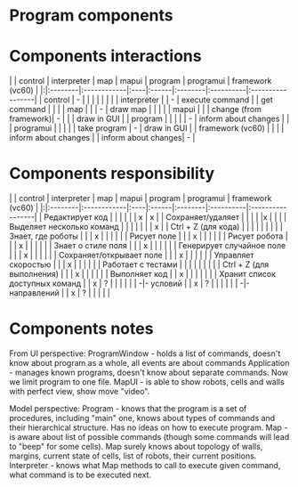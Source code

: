 # Program components #
# Components interactions #
| | control | interpreter | map | mapui | program | programui | framework (vc60) |
|:|:--------|:------------|:----|:------|:--------|:----------|:-----------------|
| control | -       |             |     |       |         |           |                  |
| interpreter |         | -           | execute command |       | get command |           |                  |
| map |         |             | -   | draw map |         |           |                  |
| mapui |         |             | change (from framework)| -     |         |           | draw in GUI      |
| program |         |             |     |       | -       | inform about changes |                  |
| programui |         |             |     |       | take program | -         | draw in GUI      |
| framework (vc60) |         |             |     | inform about changes |         | inform about changes| -                |

# Components responsibility #
| | control | interpreter | map | mapui | program | programui | framework (vc60) |
|:|:--------|:------------|:----|:------|:--------|:----------|:-----------------|
| Редактирует код |         |             |     |       |         | x         | x                |
| Сохраняет/удаляет |         |             |     |       |x        |           |                  |
| Выделяет несколько команд |         |             |     |       |         |           | x                |
| Сtrl + Z (для кода) |         |             |     |       |         |           |                  |
| Знает, где роботы |         |             | x   |       |         |           |                  |
| Рисует поле |         |             | х   |       |         |           |                  |
| Рисует робота |         |             | x   |       |         |           |                  |
| Знает о стиле поля |         |             | х   |       |         |           |                  |
| Генерирует случайное поле |         |             | х   |       |         |           |                  |
| Сохраняет/открывает поле  |         |             | х   |       |         |           |                  |
| Управляет скоростью |         |             | x   |       |         |           |                  |
| Работает с тестами |         |             |     |       |         |           |                  |
| Ctrl + Z (для выполнения) |         |             | х    |       |         |           |                  |
| Выполняет код |         | x           |     |       |         |           |                  |
| Хранит список доступных команд |         | x           | ?   |       |         |           |                  |
| -|- условий |         | x           | ?   |       |         |           |                  |
| -|- направлений |         | x           | ?   |       |         |           |                  |

# Components notes #

From UI perspective:
ProgramWindow - holds a list of commands, doesn't know about program as a whole, all events are about commands
Application - manages known programs, doesn't know about separate commands. Now we limit program to one file.
MapUI - is able to show robots, cells and walls with perfect view, show move "video".

Model perspective:
Program - knows that the program is a set of procedures, including "main" one, knows about types of commands and their hierarchical structure. Has no ideas on how to execute program.
Map - is aware about list of possible commands (though some commands will lead to "beep" for some cells). Map surely knows about topology of walls, margins, current state of cells, list of robots, their current positions.
Interpreter - knows what Map methods to call to execute given command, what command is to be executed next.